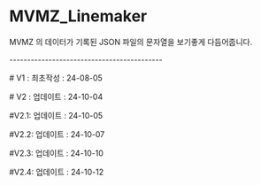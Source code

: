# MVMZ_Linemaker

MVMZ 의 데이터가 기록된 JSON 파일의 문자열을 보기좋게 다듬어줍니다.

<p>-------------------------------------------</p>

<p># V1 : 최초작성 : 24-08-05</p>

<p># V2 : 업데이트 : 24-10-04</p>

<p>#V2.1: 업데이트 : 24-10-05</p>

<p>#V2.2: 업데이트 : 24-10-07</p>

<p>#V2.3: 업데이트 : 24-10-10</p>

<p>#V2.4: 업데이트 : 24-10-12</p>
